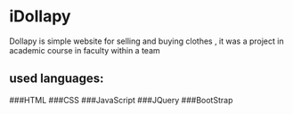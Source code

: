 # iDollapy
Dollapy is simple website for selling and buying clothes , it was a project in academic course in faculty within a team
## used languages:
###HTML
###CSS
###JavaScript
###JQuery
###BootStrap
